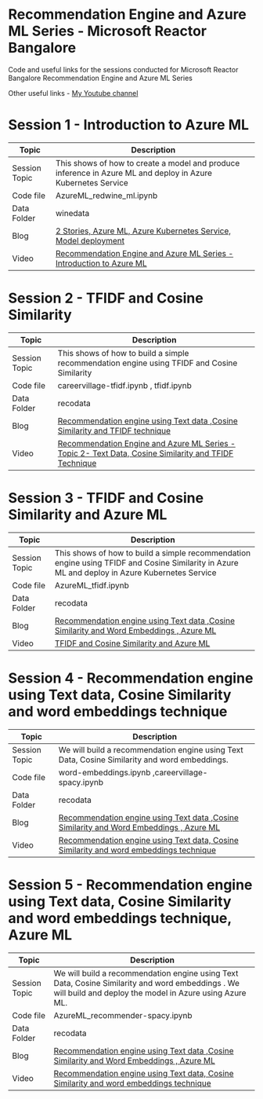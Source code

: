 # Recommendation Engine and Azure ML Series  - Microsoft Reactor Bangalore       

Code and useful links for the sessions conducted for Microsoft Reactor Bangalore Recommendation Engine and Azure ML Series         

Other useful links - [My Youtube channel](https://www.youtube.com/channel/UCFgPJgsmH8u67SvvLK-tLGg)             



# Session 1  -  Introduction to Azure ML  
|  Topic  |  Description |
|---|---|
| Session Topic  |   This shows of how to create a model and produce inference in Azure ML and deploy in Azure Kubernetes Service         |
|  Code file | AzureML_redwine_ml.ipynb   |
| Data Folder  |  winedata |   
| Blog | [2 Stories, Azure ML, Azure Kubernetes Service, Model deployment](https://ambarishg.github.io/posts/2021-03-11-two-stories-azureml-aks/) |  
| Video  |  [Recommendation Engine and Azure ML Series - Introduction to Azure ML ](https://www.youtube.com/watch?v=XNlhjqwetHA) |    
    

# Session 2 - TFIDF and Cosine Similarity      

|  Topic  |  Description |
|---|---|
| Session Topic  |  This shows of how to build a simple recommendation engine using TFIDF and Cosine Similarity         |
|  Code file | careervillage-tfidf.ipynb , tfidf.ipynb   |
| Data Folder  |  recodata |   
| Blog | [Recommendation engine using Text data ,Cosine Similarity and TFIDF technique](https://ambarishg.github.io/posts/recommender-career-tfidf/) |  
| Video  |  [Recommendation Engine and Azure ML Series -Topic 2- Text Data, Cosine Similarity and TFIDF Technique ](https://www.youtube.com/watch?v=-PRJehxE-W4&t=70s) |          

  

# Session 3 - TFIDF and Cosine Similarity and Azure ML  

|  Topic  |  Description |
|---|---| 
| Session Topic  |   This shows of how to build a simple recommendation engine using TFIDF and Cosine Similarity in Azure ML and deploy in Azure Kubernetes Service          |
|  Code file | AzureML_tfidf.ipynb    |
| Data Folder  |  recodata |   
| Blog | [Recommendation engine using Text data ,Cosine Similarity and Word Embeddings , Azure ML](https://ambarishg.github.io/posts/recommender-career-spacy-azure/) |  
| Video  |   [TFIDF and Cosine Similarity and Azure ML](https://www.youtube.com/watch?v=JjLREARpZ4U&t=1s) |     

# Session 4 - Recommendation engine using Text data, Cosine Similarity and word embeddings technique
 

|  Topic  |  Description |
|---|---| 
| Session Topic  |   We will build a recommendation engine using Text Data, Cosine Similarity and word embeddings.           |
|  Code file | word-embeddings.ipynb ,careervillage-spacy.ipynb    |
| Data Folder  |  recodata |   
| Blog | [Recommendation engine using Text data ,Cosine Similarity and Word Embeddings , Azure ML](https://ambarishg.github.io/posts/recommender-career-spacy/) |  
| Video  |   [Recommendation engine using Text data, Cosine Similarity and word embeddings technique](https://www.youtube.com/watch?v=Rg_7JcdZtbg&t=20s) |   
       
# Session 5 - Recommendation engine using Text data, Cosine Similarity and word embeddings technique, Azure ML

 

|  Topic  |  Description |
|---|---| 
| Session Topic  |   We will build a recommendation engine using Text Data, Cosine Similarity and word embeddings . We will build and deploy the model in Azure using Azure ML.          |
|  Code file | AzureML_recommender-spacy.ipynb     |
| Data Folder  |  recodata |   
| Blog | [Recommendation engine using Text data ,Cosine Similarity and Word Embeddings , Azure ML](https://ambarishg.github.io/posts/recommender-career-spacy-azure/) |  
| Video  |   [Recommendation engine using Text data, Cosine Similarity and word embeddings technique](https://www.youtube.com/watch?v=p1lPxAKVfkk) |   
